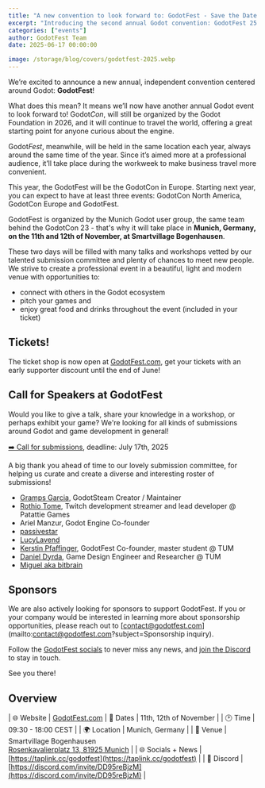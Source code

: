 ```yaml
---
title: "A new convention to look forward to: GodotFest - Save the Date!"
excerpt: "Introducing the second annual Godot convention: GodotFest 25 - GodotCon Europe!"
categories: ["events"]
author: GodotFest Team
date: 2025-06-17 00:00:00

image: /storage/blog/covers/godotfest-2025.webp
---
```


We’re excited to announce a new annual, independent convention centered around Godot: **GodotFest**!

What does this mean? It means we’ll now have another annual Godot event to look forward to! Godot*Con*, will still be organized
by the Godot Foundation in 2026, and it will continue to travel the world, offering a great starting point for anyone curious about
the engine.

Godot*Fest*, meanwhile, will be held in the same location each year, always around the same time of the year. Since it’s aimed more
at a professional audience, it’ll take place during the workweek to make business travel more convenient.

This year, the GodotFest will be the GodotCon in Europe. Starting next year, you can expect to have at least three events: GodotCon North America, GodotCon Europe and GodotFest.

GodotFest is organized by the Munich Godot user group, the same team behind the GodotCon 23 - that's why it will take place in **Munich, Germany, on the 11th and 12th of November, at Smartvillage Bogenhausen**.

These two days will be filled with many talks and workshops vetted by our talented submission committee
and plenty of chances to meet new people. We strive to create a professional event in a beautiful,
light and modern venue with opportunities to:

- connect with others in the Godot ecosystem
- pitch your games and
- enjoy great food and drinks throughout the event (included in your ticket)


## Tickets!

The ticket shop is now open at [GodotFest.com](https://godotfest.com/), get your tickets with
an early supporter discount until the end of June!


## Call for Speakers at GodotFest

Would you like to give a talk, share your knowledge in a workshop, or perhaps exhibit your game?
We're looking for all kinds of submissions around Godot and game development in general!

[➡️ Call for submissions](https://pretalx.godotfest.com/godotfest-25/), deadline: July 17th, 2025

A big thank you ahead of time to our lovely submission committee,
for helping us curate and create a diverse and interesting roster of submissions!

- [Gramps Garcia](https://godotsteam.com/), GodotSteam Creator / Maintainer
- [Rothio Tome](https://bsky.app/profile/rothiotome.bsky.social),  Twitch development streamer and lead developer @ Patattie Games
- Ariel Manzur, Godot Engine Co-founder
- [passivestar](https://bsky.app/profile/passivestar.bsky.social)
- [LucyLavend](https://www.youtube.com/LucyLavend)
- [Kerstin Pfaffinger](https://www.linkedin.com/in/kerstin-pfaffinger/), GodotFest Co-founder, master student @ TUM
- [Daniel Dyrda](https://dyrda.page/), Game Design Engineer and Researcher @ TUM
- [Miguel aka bitbrain](https://youtube.com/bitbraindev)

## Sponsors
We are also actively looking for sponsors to support GodotFest.
If you or your company would be interested in learning more about sponsorship opportunities,
please reach out to [contact@godotfest.com](mailto:contact@godotfest.com?subject=Sponsorship inquiry).

Follow the [GodotFest socials](https://taplink.cc/godotfest) to never miss any news,
and [join the Discord](https://discord.com/invite/DD95reBjzM) to stay in touch.

See you there!

## Overview

| 🌐 Website        | [GodotFest.com](https://godotfest.com/)
| 📅 Dates          | 11th, 12th of November                                                                                              |
| 🕑 Time           | 09:30 - 18:00 CEST                                                                                                  |
| 🌍 Location       | Munich, Germany                                                                                                     |
| 📍 Venue          | Smartvillage Bogenhausen  <br>[Rosenkavalierplatz 13, 81925 Munich](https://www.openstreetmap.org/node/12025157887) |
| 🌐 Socials + News | [https://taplink.cc/godotfest](https://taplink.cc/godotfest)                                                        |
| 💬 Discord        | [https://discord.com/invite/DD95reBjzM](https://discord.com/invite/DD95reBjzM)                                      |
